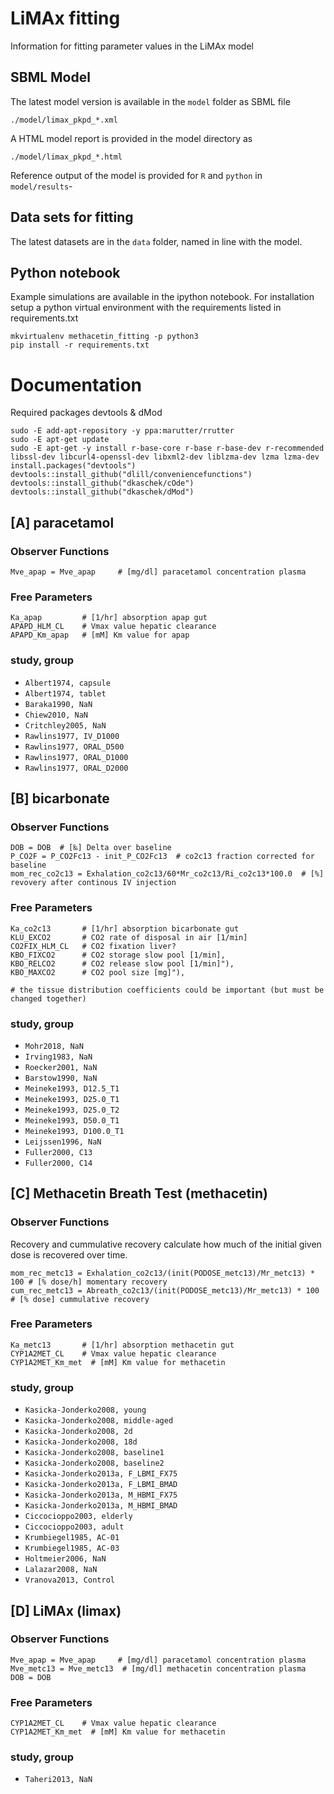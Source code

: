 # LiMAx fitting
Information for fitting parameter values in the LiMAx model

## SBML Model
The latest model version is available in the `model` folder as SBML file 
```
./model/limax_pkpd_*.xml
```
A HTML model report is provided in the model directory as
```
./model/limax_pkpd_*.html
```

Reference output of the model is provided for `R` and `python` in `model/results`-

## Data sets for fitting
The latest datasets are in the `data` folder, named in line with the model.

## Python notebook
Example simulations are available in the ipython notebook.
For installation setup a python virtual environment with the requirements listed
in requirements.txt
```
mkvirtualenv methacetin_fitting -p python3
pip install -r requirements.txt
```

# Documentation
Required packages devtools & dMod 
```
sudo -E add-apt-repository -y ppa:marutter/rrutter
sudo -E apt-get update
sudo -E apt-get -y install r-base-core r-base r-base-dev r-recommended libssl-dev libcurl4-openssl-dev libxml2-dev liblzma-dev lzma lzma-dev
install.packages("devtools")
devtools::install_github("dlill/conveniencefunctions")
devtools::install_github("dkaschek/cOde")
devtools::install_github("dkaschek/dMod")
```

## [A] paracetamol

### Observer Functions
```
Mve_apap = Mve_apap     # [mg/dl] paracetamol concentration plasma
```

### Free Parameters
```
Ka_apap         # [1/hr] absorption apap gut
APAPD_HLM_CL    # Vmax value hepatic clearance
APAPD_Km_apap   # [mM] Km value for apap
```

### study, group
* `Albert1974, capsule`
* `Albert1974, tablet`
* `Baraka1990, NaN`
* `Chiew2010, NaN`
* `Critchley2005, NaN`
* `Rawlins1977, IV_D1000`
* `Rawlins1977, ORAL_D500`
* `Rawlins1977, ORAL_D1000`
* `Rawlins1977, ORAL_D2000`

## [B] bicarbonate

### Observer Functions
```
DOB = DOB  # [‰] Delta over baseline
P_CO2F = P_CO2Fc13 - init_P_CO2Fc13  # co2c13 fraction corrected for baseline  
mom_rec_co2c13 = Exhalation_co2c13/60*Mr_co2c13/Ri_co2c13*100.0  # [%] revovery after continous IV injection
```

### Free Parameters
```
Ka_co2c13       # [1/hr] absorption bicarbonate gut
KLU_EXCO2       # CO2 rate of disposal in air [1/min]
CO2FIX_HLM_CL   # CO2 fixation liver?
KBO_FIXCO2      # CO2 storage slow pool [1/min],
KBO_RELCO2      # CO2 release slow pool [1/min]"),
KBO_MAXCO2      # CO2 pool size [mg]"),

# the tissue distribution coefficients could be important (but must be changed together)
```

### study, group
* `Mohr2018, NaN`
* `Irving1983, NaN`
* `Roecker2001, NaN`
* `Barstow1990, NaN`
* `Meineke1993, D12.5_T1`
* `Meineke1993, D25.0_T1`
* `Meineke1993, D25.0_T2`
* `Meineke1993, D50.0_T1`
* `Meineke1993, D100.0_T1`
* `Leijssen1996, NaN`
* `Fuller2000, C13`
* `Fuller2000, C14`


## [C] Methacetin Breath Test (methacetin)

### Observer Functions
Recovery and cummulative recovery calculate how much of the initial given dose is recovered over
time.
```
mom_rec_metc13 = Exhalation_co2c13/(init(PODOSE_metc13)/Mr_metc13) * 100 # [% dose/h] momentary recovery
cum_rec_metc13 = Abreath_co2c13/(init(PODOSE_metc13)/Mr_metc13) * 100  # [% dose] cummulative recovery
```

### Free Parameters
```
Ka_metc13       # [1/hr] absorption methacetin gut
CYP1A2MET_CL    # Vmax value hepatic clearance
CYP1A2MET_Km_met  # [mM] Km value for methacetin
```

### study, group
* `Kasicka-Jonderko2008, young`
* `Kasicka-Jonderko2008, middle-aged`
* `Kasicka-Jonderko2008, 2d`
* `Kasicka-Jonderko2008, 18d`
* `Kasicka-Jonderko2008, baseline1`
* `Kasicka-Jonderko2008, baseline2`
* `Kasicka-Jonderko2013a, F_LBMI_FX75`
* `Kasicka-Jonderko2013a, F_LBMI_BMAD`
* `Kasicka-Jonderko2013a, M_HBMI_FX75`
* `Kasicka-Jonderko2013a, M_HBMI_BMAD`
* `Ciccocioppo2003, elderly`
* `Ciccocioppo2003, adult`
* `Krumbiegel1985, AC-01`
* `Krumbiegel1985, AC-03`
* `Holtmeier2006, NaN`
* `Lalazar2008, NaN`
* `Vranova2013, Control`


## [D] LiMAx (limax)

### Observer Functions
```
Mve_apap = Mve_apap     # [mg/dl] paracetamol concentration plasma
Mve_metc13 = Mve_metc13  # [mg/dl] methacetin concentration plasma
DOB = DOB
```

### Free Parameters
```
CYP1A2MET_CL    # Vmax value hepatic clearance
CYP1A2MET_Km_met  # [mM] Km value for methacetin
```

### study, group
* `Taheri2013, NaN`
